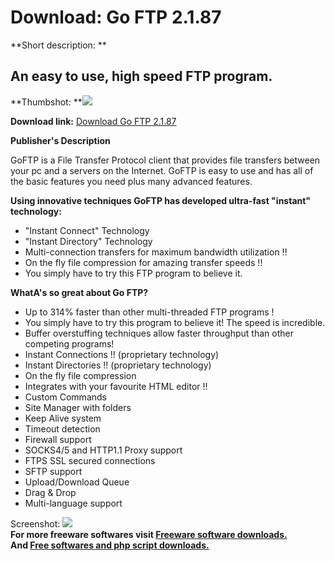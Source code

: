 # Download: Go FTP 2.1.87

**Short description: **

## An easy to use, high speed FTP program.

  
**Thumbshot: **![](http://www.freewarefiles.com/screenshot/goftp_md.gif)   
  
**Download link:** [Download Go FTP 2.1.87](http://freesoftwares.boysofts.com/Go-FTP_program_26870.html)  
  

**Publisher's Description**  
  

GoFTP is a File Transfer Protocol client that provides file transfers between
your pc and a servers on the Internet. GoFTP is easy to use and has all of the
basic features you need plus many advanced features.

**Using innovative techniques GoFTP has developed ultra-fast "instant" technology:**

  * "Instant Connect" Technology 
  * "Instant Directory" Technology 
  * Multi-connection transfers for maximum bandwidth utilization !! 
  * On the fly file compression for amazing transfer speeds !! 
  * You simply have to try this FTP program to believe it. 

**WhatA's so great about Go FTP?**

  * Up to 314% faster than other multi-threaded FTP programs ! 
  * You simply have to try this program to believe it! The speed is incredible. 
  * Buffer overstuffing techniques allow faster throughput than other competing programs! 
  * Instant Connections !! (proprietary technology) 
  * Instant Directories !! (proprietary technology) 
  * On the fly file compression 
  * Integrates with your favourite HTML editor !! 
  * Custom Commands 
  * Site Manager with folders 
  * Keep Alive system 
  * Timeout detection 
  * Firewall support 
  * SOCKS4/5 and HTTP1.1 Proxy support 
  * FTPS SSL secured connections 
  * SFTP support 
  * Upload/Download Queue 
  * Drag & Drop 
  * Multi-language support 

  
  
Screenshot: ![](http://www.freewarefiles.com/screenshot/goftp.gif)  
**For more freeware softwares visit [Freeware software downloads.](http://freesoftwares.boysofts.com/)**   
**And [Free softwares and php script downloads.](http://www.boysofts.com/)**

